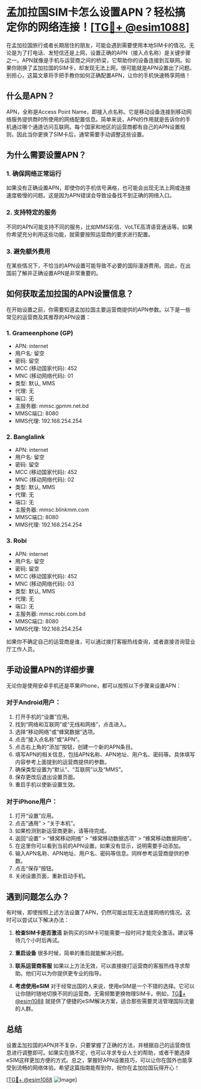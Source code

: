 # 孟加拉国SIM卡怎么设置APN？轻松搞定你的网络连接！[[TG💪+ @esim1088](https://t.me/s/esim1088)]

在孟加拉国旅行或者长期居住的朋友，可能会遇到需要使用本地SIM卡的情况。无论是为了打电话、发短信还是上网，设置正确的APN（接入点名称）是关键步骤之一。APN就像是手机与运营商之间的桥梁，它帮助你的设备连接到互联网。如果你刚换了孟加拉国的SIM卡，却发现无法上网，很可能就是APN设置出了问题。别担心，这篇文章将手把手教你如何正确配置APN，让你的手机快速畅享网络！

## 什么是APN？

APN，全称是Access Point Name，即接入点名称。它是移动设备连接到移动网络服务提供商时所使用的网络配置信息。简单来说，APN的作用就是告诉你的手机通过哪个通道访问互联网。每个国家和地区的运营商都有自己的APN设置规则，因此当你更换了SIM卡后，通常需要手动调整这些设置。

## 为什么需要设置APN？

### 1. **确保网络正常运行**
   如果没有正确设置APN，即使你的手机信号满格，也可能会出现无法上网或连接速度极慢的问题。这是因为APN错误会导致设备找不到正确的网络入口。

### 2. **支持特定的服务**
   不同的APN可能支持不同的服务，比如MMS彩信、VoLTE高清语音通话等。如果你希望充分利用这些功能，就需要按照运营商的要求进行配置。

### 3. **避免额外费用**
   在某些情况下，不恰当的APN设置可能导致不必要的国际漫游费用。因此，在出国前了解并正确设置APN是非常重要的。

## 如何获取孟加拉国的APN设置信息？

在开始设置之前，你需要知道孟加拉国主要运营商提供的APN参数。以下是一些常见的运营商及其推荐的APN设置：

### 1. **Grameenphone (GP)**
   - APN: internet
   - 用户名: 留空
   - 密码: 留空
   - MCC (移动国家代码): 452
   - MNC (移动网络代码): 01
   - 类型: 默认, MMS
   - 代理: 无
   - 端口: 无
   - 主服务器: mmsc.gpmm.net.bd
   - MMSC端口: 8080
   - MMS代理: 192.168.254.254

### 2. **Banglalink**
   - APN: internet
   - 用户名: 留空
   - 密码: 留空
   - MCC (移动国家代码): 452
   - MNC (移动网络代码): 02
   - 类型: 默认, MMS
   - 代理: 无
   - 端口: 无
   - 主服务器: mmsc.blinkmm.com
   - MMSC端口: 8080
   - MMS代理: 192.168.254.254

### 3. **Robi**
   - APN: internet
   - 用户名: 留空
   - 密码: 留空
   - MCC (移动国家代码): 452
   - MNC (移动网络代码): 03
   - 类型: 默认, MMS
   - 代理: 无
   - 端口: 无
   - 主服务器: mmsc.robi.com.bd
   - MMSC端口: 8080
   - MMS代理: 192.168.254.254

如果你不确定自己的运营商是谁，可以通过拨打客服热线查询，或者直接咨询营业厅工作人员。

## 手动设置APN的详细步骤

无论你是使用安卓手机还是苹果iPhone，都可以按照以下步骤来设置APN：

### 对于Android用户：
1. 打开手机的“设置”应用。
2. 找到“网络和互联网”或“无线和网络”，点击进入。
3. 选择“移动网络”或“蜂窝数据”选项。
4. 点击“接入点名称”或“APN”。
5. 点击右上角的“添加”按钮，创建一个新的APN条目。
6. 填写APN的相关信息，包括APN名称、APN地址、用户名、密码等。具体填写内容参考上面提到的运营商提供的参数。
7. 确保类型设置为“默认”、“互联网”以及“MMS”。
8. 保存更改后退出设置页面。
9. 重启手机以使新设置生效。

### 对于iPhone用户：
1. 打开“设置”应用。
2. 点击“通用” > “关于本机”。
3. 如果检测到新运营商更新，请等待完成。
4. 返回“设置” > “蜂窝移动网络” > “蜂窝移动数据选项” > “蜂窝移动数据网络”。
5. 在这里你可以看到当前的APN设置。如果没有显示，说明需要手动添加。
6. 输入APN名称、APN地址、用户名、密码等信息。同样参考运营商提供的参数。
7. 点击“保存”按钮。
8. 关闭设置页面，重新启动手机。

## 遇到问题怎么办？

有时候，即使按照上述方法设置了APN，仍然可能出现无法连接网络的情况。这时可以尝试以下解决办法：

1. **检查SIM卡是否激活**
   新购买的SIM卡可能需要一段时间才能完全激活。建议等待几个小时后再试。

2. **重启设备**
   很多时候，简单的重启就能解决问题。

3. **联系运营商客服**
   如果以上方法无效，可以直接拨打运营商的客服热线寻求帮助。他们可以为你提供更专业的指导。

4. **考虑使用eSIM**
   对于经常出国的人来说，使用eSIM是一个不错的选择。它可以让你随时随地切换不同的运营商，无需频繁更换物理SIM卡。例如，[TG💪+ @esim1088](https://t.me/s/esim1088) 就提供了便捷的eSIM解决方案，适合那些需要灵活管理国际流量的人群。

## 总结

设置孟加拉国的APN并不复杂，只要掌握了正确的方法，并根据自己的运营商信息进行调整即可。如果实在搞不定，也可以寻求专业人士的帮助，或者干脆选择eSIM这样更加方便的方式。总之，掌握好APN设置技巧，可以让你在国外也能享受到流畅的网络体验。希望这篇指南能帮到你，祝你在孟加拉国玩得开心！

[[TG💪+ @esim1088](https://t.me/s/esim1088) ![Image](https://i.postimg.cc/4NQfJmqS/Snipaste-2025-05-13-00-14-12.png)]